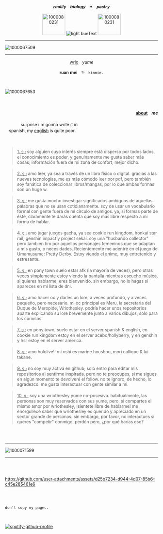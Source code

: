 <p align="center">𝒓𝒆𝒂𝒍𝒊𝒕𝒚ㅤ𝒃𝒊𝒐𝒍𝒐𝒈𝒚ㅤ✶ㅤ𝒑𝒂𝒔𝒕𝒓𝒚</p>

<p align="center">
<img width="75" height="70" alt="1000080231" src="https://github.com/user-attachments/assets/24100e80-e75b-4892-bc0e-e190c0b1b507" />  
 <img src="https://img.shields.io/badge/ㅤ೨᧙ ᤳ-ꭑ.erᴗ-lightblue" alt="light bueText"> 
<img width="75" height="70" alt="1000080231" src="https://github.com/user-attachments/assets/24100e80-e75b-4892-bc0e-e190c0b1b507" />
</p>


___
![1000067509](https://github.com/user-attachments/assets/235deb4b-9a12-43fe-aec6-982b70b7db24)
___

<p align="center">
 <a href="https://genshin-impact.fandom.com/wiki/Wriothesley">wrio</a>ㅤ<em>yume</em></p>
<p align="center">𝐫𝐮𝐚𝐧 𝐦𝐞𝐢ㅤ𖧧ㅤ<code>kinnie.</code></p>

<br>

![1000067653](https://github.com/user-attachments/assets/e9568ee4-c3fa-484d-a403-157639ff7a58)

<br>

#### <p align="right"><ins>about</ins>‎ㅤ<em>me</em></p>
ㅤㅤㅤㅤsurprise i'm gonna write it in<br>
ㅤspanish, my <ins>english</ins> is quite poor.

<br>

><ins>1. ᠀ ᎓</ins> soy alguien cuyo interés siempre está disperso por todos lados. el conocimiento es poder, y genuinamente me gusta saber más cosas; información fuera de mi zona de confort, mejor dicho.

><ins>2. ᠀ ᎓</ins> amo leer, ya sea a través de un libro físico o digital. gracias a las nuevas tecnologías, me es más cómodo leer por pdf, pero también soy fanática de coleccionar libros/mangas, por lo que ambas formas son un huge w.

><ins>3. ᠀ ᎓</ins> me gusta mucho investigar significados ambiguos de aquellas palabras que no se usan cotidianamente. soy de usar un vocabulario formal con gente fuera de mi círculo de amigos. ya, si formas parte de éste, claramente te darás cuenta que soy más libre respecto a mi forma de hablar.

><ins>4. ᠀ ᎓</ins> amo jugar juegos gacha, ya sea cookie run kingdom, honkai star rail, genshin impact y project sekai. soy una "husbando collector" pero también tiro por aquellos personajes femeninos que se adaptan a mis gusto, o necesidades. Recientemente me adentré en el juego de Umamusume: Pretty Derby. Estoy viendo el anime, muy entretenido y estresante.

><ins>5. ᠀ ᎓</ins> en pony town suelo estar afk (la mayoría de veces), pero otras veces simplemente estoy viendo la pantalla mientras escucho música. si quieres hablarme, eres bienvenido. sin embargo, no lo hagas si apareces en mi lista de dni.

><ins>6. ᠀ ᎓</ins> amo hacer oc y darles un lore, a veces profundo, y a veces pequeño, pero necesario. mi oc principal es Meru, la secretaria del Duque de Meropide, Wriothesley. podría hacer unos repositorios aparte explicando su lore brevemente junto a varios dibujos, solo para los curiosos.

><ins>7. ᠀ ᎓</ins> en pony town, suelo estar en el server spanish & english, en cookie run kingdom estoy en el server acebo/hollyberry, y en genshin y hsr estoy en el server america.

><ins>8. ᠀ ᎓</ins> amo hololive!! mi oshi es marine houshou, mori calliope & lui takane.

><ins>9. ᠀ ᎓</ins> no soy muy activa en github; solo entro para editar mis repositorios al sentirme inspirada. pero no te preocupes, si me sigues en algún momento te devolveré el follow. no te ignoro, de hecho, lo agradezco. me gusta interactuar con gente similar a mi.

><ins>10. ᠀ ᎓</ins> soy una wriothesley yume no-posesiva. habitualmente, las personas son muy reservados con sus yume, pero, si compartes el mismo amor por wriothesley, ¡sientete libre de hablarme! me enorgullece saber que wriothesley es querido y apreciado en un sector grande de personas. sin embargo, por favor, no interactues si queres "competir" conmigo. perdón pero, ¿por qué harías eso?

<br><br>

___

![1000071599](https://github.com/user-attachments/assets/05a08188-5480-453e-8510-00959a4b03f3)

___
<br><br>

https://github.com/user-attachments/assets/d25b7234-d944-4d07-85b6-c45e285461e6

<br><br>

```diff
don't copy my pages.
```
<br>

[![spotify-github-profile](https://spotify-github-profile.kittinanx.com/api/view?uid=gf2p93s05qadzjbx9yblox2ds&cover_image=true&theme=novatorem&show_offline=false&background_color=121212&interchange=false&bar_color=0000ff&bar_color_cover=false)](https://github.com/kittinan/spotify-github-profile)
